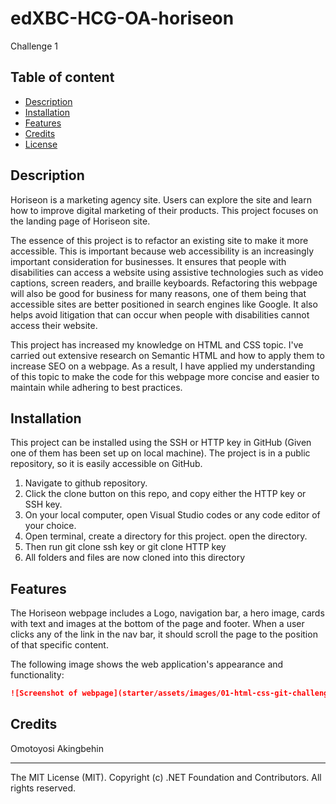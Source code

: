 # edXBC-HCG-OA-horiseon
Challenge 1


## Table of content 

* [Description](#Description)
* [Installation](#installation)
* [Features](#features)
* [Credits](#credits)
* [License](#license)

## Description 
Horiseon is a marketing agency site. Users can explore the site and learn how to improve digital marketing of their products. This project focuses on the landing page of Horiseon site. 

The essence of this project is to refactor an existing site to make it more accessible. This is important because web accessibility is an increasingly important consideration for businesses. It ensures that people with disabilities can access a website using assistive technologies such as video captions, screen readers, and braille keyboards. Refactoring this webpage will also be good for business for many reasons, one of them being that accessible sites are better positioned in search engines like Google. It also helps avoid litigation that can occur when people with disabilities cannot access their website. 

This project has increased my knowledge on HTML and CSS topic. I've carried out extensive research on Semantic HTML and how to apply them to increase SEO on a webpage. As a result, I have applied my understanding of this topic to make the code for this webpage more concise and easier to maintain while adhering to best practices.

## Installation
This project can be installed using the SSH or HTTP key in GitHub (Given one of them has been set up on local machine). The project is in a public repository, so it is easily accessible on GitHub.
1. Navigate to github repository. 
2. Click the clone button on this repo, and copy either the HTTP key or SSH key. 
3. On your local computer, open Visual Studio codes or any code editor of your choice. 
4. Open terminal, create a directory for this project. open the directory. 
5. Then run git clone ssh key or git clone HTTP key
6. All folders and files are now cloned into this directory

## Features
The Horiseon webpage includes a Logo, navigation bar, a hero image, cards with text and images at the bottom of the page and footer.
When a user clicks any of the link in the nav bar, it should scroll the page to the position of that specific content. 

The following image shows the web application's appearance and functionality:
```md
![Screenshot of webpage](starter/assets/images/01-html-css-git-challenge-demo.png)

```

## Credits

Omotoyosi Akingbehin

---
The MIT License (MIT). Copyright (c) .NET Foundation and Contributors. All rights reserved.